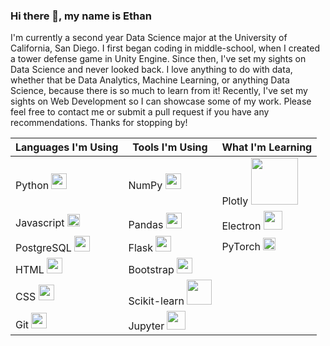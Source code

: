 ### Hi there 👋, my name is Ethan
I'm currently a second year Data Science major at the University of California, San Diego. I first began coding in middle-school, when I created a tower defense game in Unity Engine. Since then, I've set my sights on Data Science and never looked back.  I love anything to do with data, whether that be Data Analytics, Machine Learning, or anything Data Science, because there is so much to learn from it! Recently, I've set my sights on Web Development so I can showcase some of my work. Please feel free to contact me or submit a pull request if you have any recommendations. Thanks for stopping by!

| Languages I'm Using | Tools I'm Using | What I'm Learning |
| ----------- | ----------- | ----------- |
| Python <img width=25 src="https://cdn.jsdelivr.net/gh/devicons/devicon/icons/python/python-original.svg"/>| NumPy <img width=25 src="https://cdn.jsdelivr.net/gh/devicons/devicon/icons/numpy/numpy-original.svg" />| Plotly <img width=75 src="https://upload.wikimedia.org/wikipedia/commons/3/37/Plotly-logo-01-square.png"/>|
| Javascript <img width=20 src="https://cdn.jsdelivr.net/gh/devicons/devicon/icons/javascript/javascript-original.svg"/>  | Pandas <img width=25 src="https://cdn.jsdelivr.net/gh/devicons/devicon/icons/pandas/pandas-original.svg" />| Electron <img width=30 src="https://cdn.jsdelivr.net/gh/devicons/devicon/icons/electron/electron-original.svg" /> |
|PostgreSQL <img width=25 src="https://cdn.jsdelivr.net/gh/devicons/devicon/icons/postgresql/postgresql-plain.svg"/>|Flask <img width=25 src="https://cdn.jsdelivr.net/gh/devicons/devicon/icons/flask/flask-original.svg" />| PyTorch <img width=20 src="https://upload.wikimedia.org/wikipedia/commons/1/10/PyTorch_logo_icon.svg"/>|
|HTML <img width=25 src="https://cdn.jsdelivr.net/gh/devicons/devicon/icons/html5/html5-original-wordmark.svg"/>| Bootstrap <img width=25 src="https://cdn.jsdelivr.net/gh/devicons/devicon/icons/bootstrap/bootstrap-plain.svg" />|
| CSS <img width=25 src="https://cdn.jsdelivr.net/gh/devicons/devicon/icons/css3/css3-original-wordmark.svg"/>| Scikit-learn <img width=40 src="https://upload.wikimedia.org/wikipedia/commons/0/05/Scikit_learn_logo_small.svg"/> |
|Git <img width=25 src="https://cdn.jsdelivr.net/gh/devicons/devicon/icons/git/git-original.svg" /> | Jupyter <img width=30 src="https://cdn.jsdelivr.net/gh/devicons/devicon/icons/jupyter/jupyter-original-wordmark.svg" />





